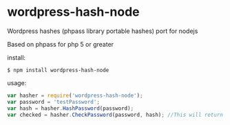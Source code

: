 wordpress-hash-node
===================

Wordpress hashes (phpass library portable hashes) port for nodejs

Based on phpass for php 5 or greater

install:

```
$ npm install wordpress-hash-node
```

usage:

```javascript
var hasher = require('wordpress-hash-node');
var password = 'testPassword';
var hash = hasher.HashPassword(password);
var checked = hasher.CheckPassword(password, hash); //This will return true;
```
